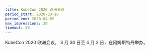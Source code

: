 ```yaml
---
title: KubeCon 2020 欧洲会议
period_start: 2020-03-16
period_end: 2020-04-02
max_impressions: 20
timeout: 20
---
```


KubeCon 2020 欧洲会议，	3 月 30 日至 4 月 2 日，在阿姆斯特丹举办。